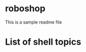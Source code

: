 # roboshop

This is a sample readme file

# List of shell topics

[//]: # (1.Printing)

[//]: # (2.Variables)

[//]: # (3.conditions)

[//]: # (4.Funcions)

[//]: # (5.Loops)